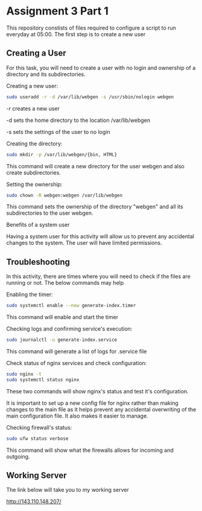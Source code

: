 # Assignment 3 Part 1
This repository constists of files required to configure a script to run everyday at 05:00. The first step is to create a new user

## Creating a User
For this task, you will need to create a user with no login and ownership of a directory and its subdirectories.

Creating a new user:
``` bash
sudo useradd -r -d /var/lib/webgen -s /usr/sbin/nologin webgen
```
-r creates a new user

-d sets the home directory to the location /var/lib/webgen

-s sets the settings of the user to no login

Creating the directory:
``` bash
sudo mkdir -p /var/lib/webgen/{bin, HTML}
```
This command will create a new directory for the user webgen and also create subdirectories.

Setting the ownership:
```bash
sudo chown -R webgen:webgen /var/lib/webgen
```
This command sets the ownership of the directory "webgen" and all its subdirectories to the user webgen.

Benefits of a system user

Having a system user for this activity will allow us to prevent any accidental changes to the system. The user will have limited permissions.

## Troubleshooting
In this activity, there are times where you will need to check if the files are running or not. The below commands may help

Enabling the timer:

```bash
sudo systemctl enable --now generate-index.timer
```
This command will enable and start the timer

Checking logs and confirming service's execution:

```bash
sudo journalctl -u generate-index.service
```
This command will generate a list of logs for .service file

Check status of nginx services and check configuration:
```bash
sudo nginx -t
sudo systemctl status nginx
```
These two commands will show nginx's status and test it's configuration.

It is important to set up a new config file for nginx rather than making changes to the main file as it helps prevent any accidental overwriting of the main configuration file. It also makes it easier to manage.

Checking firewall's status:
```bash
sudo ufw status verbose
```
This command will show what the firewalls allows for incoming and outgoing.

## Working Server

The link below will take you to my working server

http://143.110.148.207/